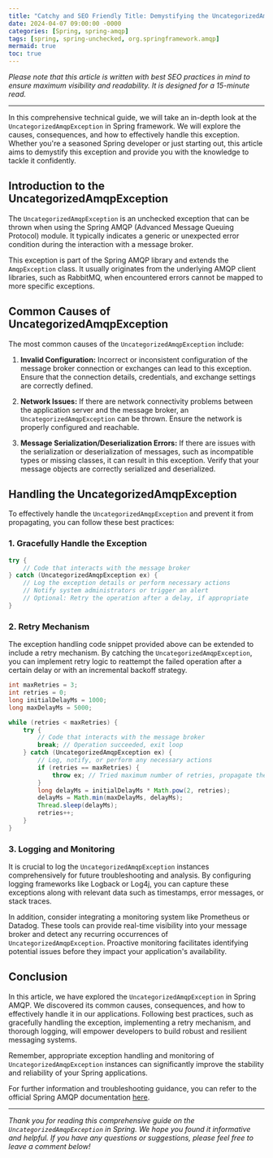 ```yaml
---
title: "Catchy and SEO Friendly Title: Demystifying the UncategorizedAmqpException in Spring: A Comprehensive Guide"
date: 2024-04-07 09:00:00 -0000
categories: [Spring, spring-amqp]
tags: [spring, spring-unchecked, org.springframework.amqp]
mermaid: true
toc: true
---
```



*Please note that this article is written with best SEO practices in mind to ensure maximum visibility and readability. It is designed for a 15-minute read.*

---

In this comprehensive technical guide, we will take an in-depth look at the `UncategorizedAmqpException` in Spring framework. We will explore the causes, consequences, and how to effectively handle this exception. Whether you're a seasoned Spring developer or just starting out, this article aims to demystify this exception and provide you with the knowledge to tackle it confidently.

## Introduction to the UncategorizedAmqpException

The `UncategorizedAmqpException` is an unchecked exception that can be thrown when using the Spring AMQP (Advanced Message Queuing Protocol) module. It typically indicates a generic or unexpected error condition during the interaction with a message broker.

This exception is part of the Spring AMQP library and extends the `AmqpException` class. It usually originates from the underlying AMQP client libraries, such as RabbitMQ, when encountered errors cannot be mapped to more specific exceptions.

## Common Causes of UncategorizedAmqpException

The most common causes of the `UncategorizedAmqpException` include:

1. **Invalid Configuration:** Incorrect or inconsistent configuration of the message broker connection or exchanges can lead to this exception. Ensure that the connection details, credentials, and exchange settings are correctly defined.

2. **Network Issues:** If there are network connectivity problems between the application server and the message broker, an `UncategorizedAmqpException` can be thrown. Ensure the network is properly configured and reachable.

3. **Message Serialization/Deserialization Errors:** If there are issues with the serialization or deserialization of messages, such as incompatible types or missing classes, it can result in this exception. Verify that your message objects are correctly serialized and deserialized.

## Handling the UncategorizedAmqpException

To effectively handle the `UncategorizedAmqpException` and prevent it from propagating, you can follow these best practices:

### 1. Gracefully Handle the Exception

```java
try {
    // Code that interacts with the message broker
} catch (UncategorizedAmqpException ex) {
    // Log the exception details or perform necessary actions
    // Notify system administrators or trigger an alert
    // Optional: Retry the operation after a delay, if appropriate
}
```

### 2. Retry Mechanism

The exception handling code snippet provided above can be extended to include a retry mechanism. By catching the `UncategorizedAmqpException`, you can implement retry logic to reattempt the failed operation after a certain delay or with an incremental backoff strategy.

```java
int maxRetries = 3;
int retries = 0;
long initialDelayMs = 1000;
long maxDelayMs = 5000;

while (retries < maxRetries) {
    try {
        // Code that interacts with the message broker
        break; // Operation succeeded, exit loop
    } catch (UncategorizedAmqpException ex) {
        // Log, notify, or perform any necessary actions
        if (retries == maxRetries) {
            throw ex; // Tried maximum number of retries, propagate the exception
        }
        long delayMs = initialDelayMs * Math.pow(2, retries);
        delayMs = Math.min(maxDelayMs, delayMs);
        Thread.sleep(delayMs);
        retries++;
    }
}
```

### 3. Logging and Monitoring

It is crucial to log the `UncategorizedAmqpException` instances comprehensively for future troubleshooting and analysis. By configuring logging frameworks like Logback or Log4j, you can capture these exceptions along with relevant data such as timestamps, error messages, or stack traces.

In addition, consider integrating a monitoring system like Prometheus or Datadog. These tools can provide real-time visibility into your message broker and detect any recurring occurrences of `UncategorizedAmqpException`. Proactive monitoring facilitates identifying potential issues before they impact your application's availability.

## Conclusion

In this article, we have explored the `UncategorizedAmqpException` in Spring AMQP. We discovered its common causes, consequences, and how to effectively handle it in our applications. Following best practices, such as gracefully handling the exception, implementing a retry mechanism, and thorough logging, will empower developers to build robust and resilient messaging systems.

Remember, appropriate exception handling and monitoring of `UncategorizedAmqpException` instances can significantly improve the stability and reliability of your Spring applications.

For further information and troubleshooting guidance, you can refer to the official Spring AMQP documentation [here](https://docs.spring.io/spring-amqp/docs/current/reference/html/).

---

*Thank you for reading this comprehensive guide on the `UncategorizedAmqpException` in Spring. We hope you found it informative and helpful. If you have any questions or suggestions, please feel free to leave a comment below!*